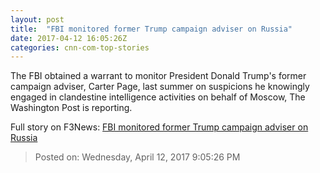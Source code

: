 ```yaml
---
layout: post
title:  "FBI monitored former Trump campaign adviser on Russia"
date: 2017-04-12 16:05:26Z
categories: cnn-com-top-stories
---
```


The FBI obtained a warrant to monitor President Donald Trump's former campaign adviser, Carter Page, last summer on suspicions he knowingly engaged in clandestine intelligence activities on behalf of Moscow, The Washington Post is reporting.


Full story on F3News: [FBI monitored former Trump campaign adviser on Russia](http://www.f3nws.com/n/NT4HXG)

> Posted on: Wednesday, April 12, 2017 9:05:26 PM

